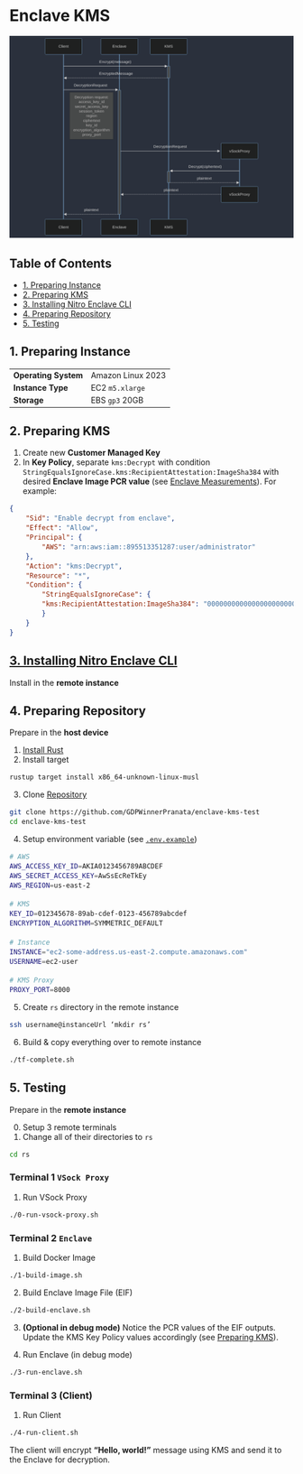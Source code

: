 # Enclave KMS

![Sequence Diagram](./sequence.png)

## Table of Contents

- [1. Preparing Instance](#1-preparing-instance)
- [2. Preparing KMS](#2-preparing-kms)
- [3. Installing Nitro Enclave CLI](#3-installing-nitro-enclave-cli)
- [4. Preparing Repository](#4-preparing-repository)
- [5. Testing](#5-testing)

## 1. Preparing Instance

|                      |                   |
| -------------------- | ----------------- |
| **Operating System** | Amazon Linux 2023 |
| **Instance Type**    | EC2 `m5.xlarge`   |
| **Storage**          | EBS `gp3` 20GB    |

## 2. Preparing KMS

1. Create new **Customer Managed Key**
2. In **Key Policy**, separate `kms:Decrypt` with condition `StringEqualsIgnoreCase.kms:RecipientAttestation:ImageSha384` with desired **Enclave Image PCR value** (see [Enclave Measurements](https://docs.aws.amazon.com/enclaves/latest/user/set-up-attestation.html#where)). For example:

```JSON
{
    "Sid": "Enable decrypt from enclave",
    "Effect": "Allow",
    "Principal": {
        "AWS": "arn:aws:iam::895513351287:user/administrator"
    },
    "Action": "kms:Decrypt",
    "Resource": "*",
    "Condition": {
        "StringEqualsIgnoreCase": {
        "kms:RecipientAttestation:ImageSha384": "000000000000000000000000000000000000000000000000000000000000000000000000000000000000000000000000"
        }
    }
}
```

## [3. Installing Nitro Enclave CLI](https://docs.aws.amazon.com/enclaves/latest/user/nitro-enclave-cli-install.html)

Install in the **remote instance**

## 4. Preparing Repository

Prepare in the **host device**

1. [Install Rust](https://www.google.com/url?q=https://www.rust-lang.org/tools/install&sa=D&source=docs&ust=1705554698432182&usg=AOvVaw0rW39ZE_czRLfyiqz947pW)
2. Install target

```bash
rustup target install x86_64-unknown-linux-musl
```

3. Clone [Repository](https://github.com/GDPWinnerPranata/enclave-kms-test)

```bash
git clone https://github.com/GDPWinnerPranata/enclave-kms-test
cd enclave-kms-test
```

4. Setup environment variable (see [`.env.example`](./.env.example))

```bash
# AWS
AWS_ACCESS_KEY_ID=AKIA0123456789ABCDEF
AWS_SECRET_ACCESS_KEY=AwSsEcReTkEy
AWS_REGION=us-east-2

# KMS
KEY_ID=012345678-89ab-cdef-0123-456789abcdef
ENCRYPTION_ALGORITHM=SYMMETRIC_DEFAULT

# Instance
INSTANCE="ec2-some-address.us-east-2.compute.amazonaws.com"
USERNAME=ec2-user

# KMS Proxy
PROXY_PORT=8000
```

5. Create `rs` directory in the remote instance

```bash
ssh username@instanceUrl ‘mkdir rs’
```

6. Build & copy everything over to remote instance

```bash
./tf-complete.sh
```

## 5. Testing

Prepare in the **remote instance**

0. Setup 3 remote terminals
1. Change all of their directories to `rs`

```bash
cd rs
```

### Terminal 1 `VSock Proxy`

1. Run VSock Proxy

```bash
./0-run-vsock-proxy.sh
```

### Terminal 2 `Enclave`

1. Build Docker Image

```bash
./1-build-image.sh
```

2. Build Enclave Image File (EIF)

```bash
./2-build-enclave.sh
```

3. **(Optional in debug mode)** Notice the PCR values of the EIF outputs. Update the KMS Key Policy values accordingly (see [Preparing KMS](#2-preparing-kms)).

4. Run Enclave (in debug mode)

```bash
./3-run-enclave.sh
```

### Terminal 3 (Client)

1. Run Client

```bash
./4-run-client.sh
```

The client will encrypt **“Hello, world!”** message using KMS and send it to the Enclave for decryption.

